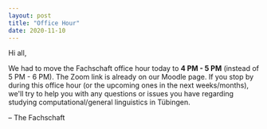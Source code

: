 ```yaml
---
layout: post
title: "Office Hour"
date: 2020-11-10
---
```


Hi all,

We had to move the Fachschaft office hour today to **4 PM - 5 PM** (instead of 5 PM - 6 PM). The Zoom link is already on our Moodle page. 
If you stop by during this office hour (or the upcoming ones in the next weeks/months), we'll try to help you with any questions or issues you have regarding studying computational/general linguistics in Tübingen.

– The Fachschaft

